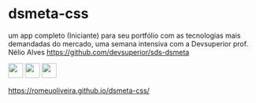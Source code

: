  # dsmeta-css

um app completo  (Iniciante) para seu portfólio com as tecnologias mais demandadas do mercado, uma semana intensiva com a
Devsuperior prof. Nélio Alves  https://github.com/devsuperior/sds-dsmeta

<img src="https://cdn.jsdelivr.net/gh/devicons/devicon/icons/html5/html5-plain-wordmark.svg" width="30" height="30"/> <img src="https://cdn.jsdelivr.net/gh/devicons/devicon/icons/css3/css3-plain-wordmark.svg" width="30" height="30" />   <img src="https://cdn.jsdelivr.net/gh/devicons/devicon/icons/java/java-plain-wordmark.svg" width="30" height="30" />


https://romeuoliveira.github.io/dsmeta-css/

